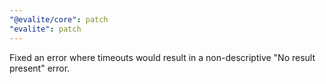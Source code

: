 ```yaml
---
"@evalite/core": patch
"evalite": patch
---
```


Fixed an error where timeouts would result in a non-descriptive "No result present" error.
